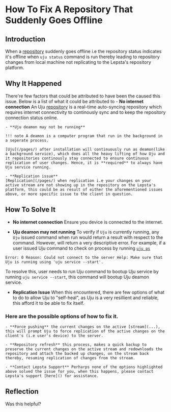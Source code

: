 
# How To Fix A Repository That Suddenly Goes Offline

## Introduction

When a [repository](/pages/references/concepts/repository) suddenly goes offline i.e the repository status indicates it's offline when `uju status` command is run thereby leading to repository changes from local machine not replicating to the Lepsta's repository platform.

## Why It Happened

There're few factors that could be attributed to have been the caused this issue. 
Below is a list of what it could be attributed to
    - **No internet connection**
    An Uju [repository](/pages/references/concepts/repository) is a real-time auto-syncing repository which requires internet connectivity to continously sync and to keep the repository connection status online.

    - **Uju deamon may not be running**

    !!! note A deamon is a computer program that run in the background in a seperate process.

    [Uju](/pages/) after installation will continuously run as deamon(like a background service), which does all the heavy lifting of how Uju and it repositories continously stay connected to ensure continuous replication of user changes. Hence, it is **required** to always have Uju service running.

    - **Replication issue**
    [Replication](/pages/) when replication i.e your changes on your active stream are not showing up in the repository on the Lepsta's platform, this could be as result of either the aforementioned issues above, or more specific issue to the client in question.


## How To Solve It

- **No internet connection** 
Ensure you device is connected to the internet.

- **Uju deamon may not running**
To verify if `Uju` is currently running, any `Uju` issued command when run would return a result with respect to the command. However, will return a very descriptive error. For example, if a user issued Uju command to check on process by running [`uju ps`]() 

`
 Error: 0
 Reason: Could not connect to the server
 Help: Make sure that Uju is running using 'uju service --start'.
`

To resolve this, user needs to run Uju command to bootup Uju service by running `uju service --start`, this command will bootup Uju deamon service.

- **Replication Issue**
When this encountered, there are few options of what to do to allow Uju to "self-heal", as Uju is a very resillient and reliable, this afford it to be able to fix itself.

### Here are the possible options of how to fix it.
    - **Force pushing** the current changes on the active [stream](...), this will prompt Uju to force replication of the active changes on the client's (i.e user's device) to the server.

    - **Repository refresh** this process, makes a quick backup to preserve the current changes on the active stream and redownloads the repository and attach the backed up changes, on the stream back thereby, resuming replication of changes from the stream.

    - **Contact Lepsta Support** Perharps none of the options highlighted above solved the issue for you, when this happens, please contact Lepsta's support [here]() for assistance.

## Reflection 
Was this helpful?



